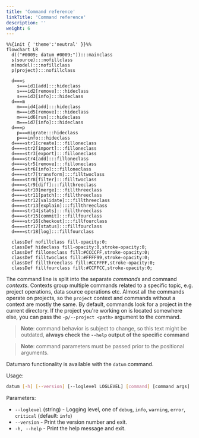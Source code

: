 ```yaml
---
title: 'Command reference'
linkTitle: 'Command reference'
description: ''
weight: 6
---
```


<div class="text-center large-scheme-two">

```mermaid
%%{init { 'theme':'neutral' }}%%
flowchart LR
  d(("#0009; datum #0009;")):::mainclass
  s(source):::nofillclass
  m(model):::nofillclass
  p(project):::nofillclass

  d===s
    s===id1[add]:::hideclass
    s===id2[remove]:::hideclass
    s===id3[info]:::hideclass
  d===m
    m===id4[add]:::hideclass
    m===id5[remove]:::hideclass
    m===id6[run]:::hideclass
    m===id7[info]:::hideclass
  d===p
    p===migrate:::hideclass
    p===info:::hideclass
  d====str1[create]:::filloneclass
  d====str2[import]:::filloneclass
  d====str3[export]:::filloneclass
  d====str4[add]:::filloneclass
  d====str5[remove]:::filloneclass
  d====str6[info]:::filloneclass
  d====str7[transform]:::filltwoclass
  d====str8[filter]:::filltwoclass
  d====str9[diff]:::fillthreeclass
  d====str10[merge]:::fillthreeclass
  d====str11[patch]:::fillthreeclass
  d====str12[validate]:::fillthreeclass
  d====str13[explain]:::fillthreeclass
  d====str14[stats]:::fillthreeclass
  d====str15[commit]:::fillfourclass
  d====str16[checkout]:::fillfourclass
  d====str17[status]:::fillfourclass
  d====str18[log]:::fillfourclass

  classDef nofillclass fill-opacity:0;
  classDef hideclass fill-opacity:0,stroke-opacity:0;
  classDef filloneclass fill:#CCCCFF,stroke-opacity:0;
  classDef filltwoclass fill:#FFFF99,stroke-opacity:0;
  classDef fillthreeclass fill:#CCFFFF,stroke-opacity:0;
  classDef fillfourclass fill:#CCFFCC,stroke-opacity:0;
```

</div>

The command line is split into the separate _commands_ and command _contexts_.
Contexts group multiple commands related to a specific topic, e.g.
project operations, data source operations etc. Almost all the commands
operate on projects, so the `project` context and commands without a context
are mostly the same. By default, commands look for a project in the current
directory. If the project you're working on is located somewhere else, you
can pass the `-p/--project <path>` argument to the command.

> **Note**: command behavior is subject to change, so this text might be
  outdated,
> **always check the `--help` output of the specific command**

> **Note**: command parameters must be passed prior to the positional arguments.

Datumaro functionality is available with the `datum` command.

Usage:
``` bash
datum [-h] [--version] [--loglevel LOGLEVEL] [command] [command args]
```

Parameters:
- `--loglevel` (string) - Logging level, one of
  `debug`, `info`, `warning`, `error`, `critical` (default: `info`)
- `--version` - Print the version number and exit.
- `-h, --help` - Print the help message and exit.

